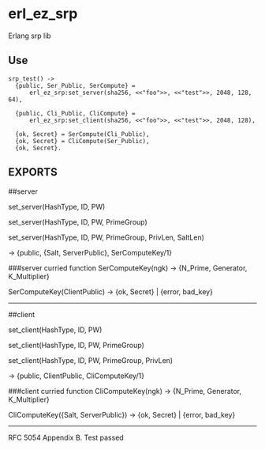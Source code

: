 erl_ez_srp
===
Erlang srp lib

Use
---
```
srp_test() ->
  {public, Ser_Public, SerCompute} = 
      erl_ez_srp:set_server(sha256, <<"foo">>, <<"test">>, 2048, 128, 64),

  {public, Cli_Public, CliCompute} = 
      erl_ez_srp:set_client(sha256, <<"foo">>, <<"test">>, 2048, 128),
  
  {ok, Secret} = SerCompute(Cli_Public),
  {ok, Secret} = CliCompute(Ser_Public),
  {ok, Secret}.
```

EXPORTS
---
##server

set_server(HashType, ID, PW)

set_server(HashType, ID, PW, PrimeGroup)

set_server(HashType, ID, PW, PrimeGroup, PrivLen, SaltLen) 

-> {public, {Salt, ServerPublic}, SerComputeKey/1}

###server curried function
SerComputeKey(ngk) -> {N_Prime, Generator, K_Multiplier}

SerComputeKey(ClientPublic) -> {ok, Secret} | {error, bad_key}
  
---
##client

set_client(HashType, ID, PW)

set_client(HashType, ID, PW, PrimeGroup)

set_client(HashType, ID, PW, PrimeGroup, PrivLen) 

-> {public, ClientPublic, CliComputeKey/1}

###client curried function
CliComputeKey(ngk) -> {N_Prime, Generator, K_Multiplier}

CliComputeKey({Salt, ServerPublic}) -> {ok, Secret} | {error, bad_key}
  
---
RFC 5054 Appendix B. Test passed